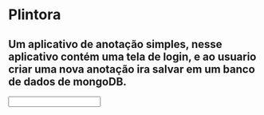 # Plintora
## Um aplicativo de anotação simples, nesse aplicativo contém uma tela de login, e ao usuario criar uma nova anotação ira salvar em um banco de dados de mongoDB.

<input type="text" text="git clone https://github.com/BLAKAUT666/Plintora.git" />
